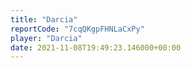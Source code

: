 ```yaml
---
title: "Darcia"
reportCode: "7cqQKgpFHNLaCxPy"
player: "Darcia"
date: 2021-11-08T19:49:23.146000+00:00
---
```

